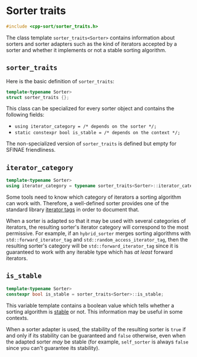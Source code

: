 Sorter traits
=============

```cpp
#include <cpp-sort/sorter_traits.h>
```

The class template `sorter_traits<Sorter>` contains information about
sorters and sorter adapters such as the kind of iterators accepted by
a sorter and whether it implements or not a stable sorting algorithm.

`sorter_traits`
---------------

Here is the basic definition of `sorter_traits`:

```cpp
template<typename Sorter>
struct sorter_traits {};
```

This class can be specialized for every sorter object and contains the
following fields:

* `using iterator_category = /* depends on the sorter */;`
* `static constexpr bool is_stable = /* depends on the context */;`

The non-specialized version of `sorter_traits` is defined but empty for
SFINAE friendliness.

`iterator_category`
-------------------

```cpp
template<typename Sorter>
using iterator_category = typename sorter_traits<Sorter>::iterator_category;
```

Some tools need to know which category of iterators a sorting algorithm
can work with. Therefore, a well-defined sorter provides one of the standard
library [iterator tags](http://en.cppreference.com/w/cpp/iterator/iterator_tags)
in order to document that.

When a sorter is adapted so that it may be used with several categories of
iterators, the resulting sorter's iterator category will correspond to the
most permissive. For example, if an `hybrid_sorter` merges sorting algorithms
with `std::forward_iterator_tag` and `std::random_access_iterator_tag`, then
the resulting sorter's category will be `std::forward_iterator_tag` since it
is guaranteed to work with any iterable type which has *at least* forward
iterators.

`is_stable`
-----------

```cpp
template<typename Sorter>
constexpr bool is_stable = sorter_traits<Sorter>::is_stable;
```

This variable template contains a boolean value which tells whether a sorting
algorithm is [stable](https://en.wikipedia.org/wiki/Sorting_algorithm#Stability)
or not. This information may be useful in some contexts.

When a sorter adapter is used, the stability of the resulting sorter is
`true` if and only if its stability can be guaranteed and `false` otherwise,
even when the adapted sorter *may* be stable (for example, `self_sorter` is
always `false` since you can't guarantee its stability).
